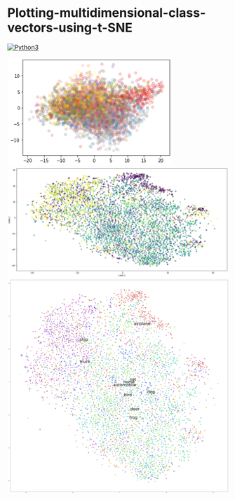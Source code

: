 # Plotting-multidimensional-class-vectors-using-t-SNE

[![Python3](https://img.shields.io/badge/python-3.6-green)](https://www.python.org/download/releases/3.0/)

![N|Solid](https://github.com/henriqueburis/Plotting-multidimensional-class-vectors-using-t-SNE/blob/main/figure/cifar100-3download%20(2).png?raw=true)
![N|Solid](https://github.com/henriqueburis/Plotting-multidimensional-class-vectors-using-t-SNE/blob/main/figure/cifar100-2download%20(2).png?raw=true)
![N|Solid](https://github.com/henriqueburis/Plotting-multidimensional-class-vectors-using-t-SNE/blob/main/figure/cifar100download%20(2).png?raw=true)
